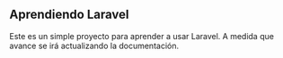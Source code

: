 ## Aprendiendo Laravel

Este es un simple proyecto para aprender a usar Laravel. A medida que avance se irá actualizando la documentación.
